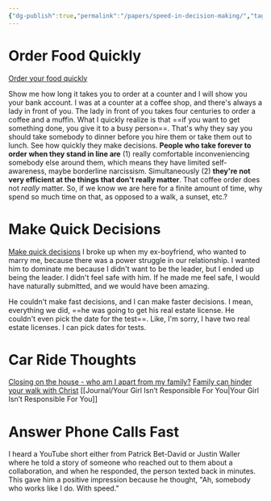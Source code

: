 ```yaml
---
{"dg-publish":true,"permalink":"/papers/speed-in-decision-making/","tags":["parenting","relationships"],"created":"Dec 29, 2023, 9:49 AM"}
---
```




# Order Food Quickly

[Order your food quickly](https://www.tiktok.com/@businesssapience/video/7309626845010365739)

Show me how long it takes you to order at a counter and I will show you your bank account. I was at a counter at a coffee shop, and there's always a lady in front of you. The lady in front of you takes four centuries to order a coffee and a muffin. What I quickly realize is that ==if you want to get something done, you give it to a busy person==. That's why they say you should take somebody to dinner before you hire them or take them out to lunch. See how quickly they make decisions. **People who take forever to order when they stand in line are** (1) really comfortable inconveniencing somebody else around them, which means they have limited self-awareness, maybe borderline narcissism. Simultaneously (2) **they're not very efficient at the things that don't really matter**. That coffee order does not *really* matter. So, if we know we are here for a finite amount of time, why spend so much time on that, as opposed to a walk, a sunset, etc.?

# Make Quick Decisions

[Make quick decisions](https://www.youtube.com/watch?v=awvCIic5bws)
I broke up when my ex-boyfriend, who wanted to marry me, because there was a power struggle in our relationship. I wanted him to dominate me because I didn't want to be the leader, but I ended up being the leader. I didn't feel safe with him. If he made me feel safe, I would have naturally submitted, and we would have been amazing. 

He couldn't make fast decisions, and I can make faster decisions. I mean, everything we did, ==he was going to get his real estate license. He couldn't even pick the date for the test==. Like, I'm sorry, I have two real estate licenses. I can pick dates for tests.

# Car Ride Thoughts

[Closing on the house - who am I apart from my family?](https://www.youtube.com/watch?v=_79NEDTo018)
[Family can hinder your walk with Christ](https://www.youtube.com/watch?v=b4Dop4FTjXU)
[[Journal/Your Girl Isn’t Responsible For You\|Your Girl Isn’t Responsible For You]]

# Answer Phone Calls Fast

I heard a YouTube short either from Patrick Bet-David or Justin Waller where he told a story of someone who reached out to them about a collaboration, and when he responded, the person texted back in minutes. This gave him a positive impression because he thought, "Ah, somebody who works like I do. With speed."